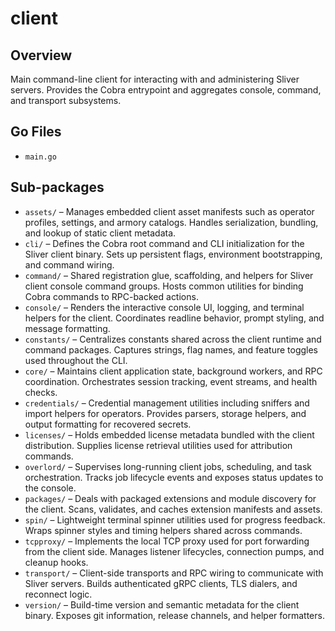 # client

## Overview

Main command-line client for interacting with and administering Sliver servers. Provides the Cobra entrypoint and aggregates console, command, and transport subsystems.

## Go Files

- `main.go`

## Sub-packages

- `assets/` – Manages embedded client asset manifests such as operator profiles, settings, and armory catalogs. Handles serialization, bundling, and lookup of static client metadata.
- `cli/` – Defines the Cobra root command and CLI initialization for the Sliver client binary. Sets up persistent flags, environment bootstrapping, and command wiring.
- `command/` – Shared registration glue, scaffolding, and helpers for Sliver client console command groups. Hosts common utilities for binding Cobra commands to RPC-backed actions.
- `console/` – Renders the interactive console UI, logging, and terminal helpers for the client. Coordinates readline behavior, prompt styling, and message formatting.
- `constants/` – Centralizes constants shared across the client runtime and command packages. Captures strings, flag names, and feature toggles used throughout the CLI.
- `core/` – Maintains client application state, background workers, and RPC coordination. Orchestrates session tracking, event streams, and health checks.
- `credentials/` – Credential management utilities including sniffers and import helpers for operators. Provides parsers, storage helpers, and output formatting for recovered secrets.
- `licenses/` – Holds embedded license metadata bundled with the client distribution. Supplies license retrieval utilities used for attribution commands.
- `overlord/` – Supervises long-running client jobs, scheduling, and task orchestration. Tracks job lifecycle events and exposes status updates to the console.
- `packages/` – Deals with packaged extensions and module discovery for the client. Scans, validates, and caches extension manifests and assets.
- `spin/` – Lightweight terminal spinner utilities used for progress feedback. Wraps spinner styles and timing helpers shared across commands.
- `tcpproxy/` – Implements the local TCP proxy used for port forwarding from the client side. Manages listener lifecycles, connection pumps, and cleanup hooks.
- `transport/` – Client-side transports and RPC wiring to communicate with Sliver servers. Builds authenticated gRPC clients, TLS dialers, and reconnect logic.
- `version/` – Build-time version and semantic metadata for the client binary. Exposes git information, release channels, and helper formatters.
